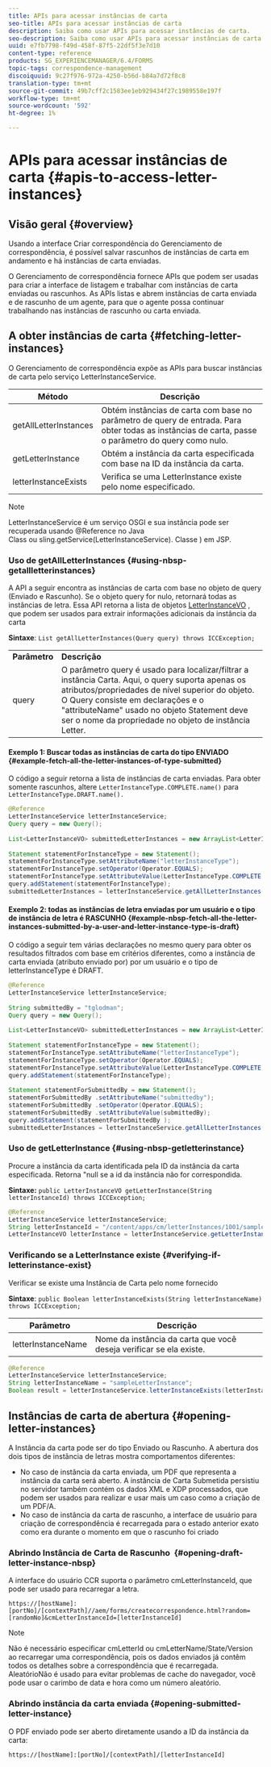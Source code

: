 ```yaml
---
title: APIs para acessar instâncias de carta
seo-title: APIs para acessar instâncias de carta
description: Saiba como usar APIs para acessar instâncias de carta.
seo-description: Saiba como usar APIs para acessar instâncias de carta.
uuid: e7fb7798-f49d-458f-87f5-22df5f3e7d10
content-type: reference
products: SG_EXPERIENCEMANAGER/6.4/FORMS
topic-tags: correspondence-management
discoiquuid: 9c27f976-972a-4250-b56d-b84a7d72f8c8
translation-type: tm+mt
source-git-commit: 49b7cff2c1583ee1eb929434f27c1989558e197f
workflow-type: tm+mt
source-wordcount: '592'
ht-degree: 1%

---
```



# APIs para acessar instâncias de carta {#apis-to-access-letter-instances}

## Visão geral {#overview}

Usando a interface Criar correspondência do Gerenciamento de correspondência, é possível salvar rascunhos de instâncias de carta em andamento e há instâncias de carta enviadas.

O Gerenciamento de correspondência fornece APIs que podem ser usadas para criar a interface de listagem e trabalhar com instâncias de carta enviadas ou rascunhos. As APIs listas e abrem instâncias de carta enviada e de rascunho de um agente, para que o agente possa continuar trabalhando nas instâncias de rascunho ou carta enviada.

## A obter instâncias de carta {#fetching-letter-instances}

O Gerenciamento de correspondência expõe as APIs para buscar instâncias de carta pelo serviço LetterInstanceService.

| Método | Descrição |
|--- |--- |
| getAllLetterInstances | Obtém instâncias de carta com base no parâmetro de query de entrada. Para obter todas as instâncias de carta, passe o parâmetro do query como nulo. |
| getLetterInstance | Obtém a instância da carta especificada com base na ID da instância da carta. |
| letterInstanceExists | Verifica se uma LetterInstance existe pelo nome especificado. |

>[!NOTE]
>
>LetterInstanceService é um serviço OSGI e sua instância pode ser recuperada usando @Reference no Java\
>Class ou sling.getService(LetterInstanceService). Classe ) em JSP.

### Uso de getAllLetterInstances {#using-nbsp-getallletterinstances}

A API a seguir encontra as instâncias de carta com base no objeto de query (Enviado e Rascunho). Se o objeto query for nulo, retornará todas as instâncias de letra. Essa API retorna a lista de objetos [LetterInstanceVO](https://helpx.adobe.com/aem-forms/6-2/javadocs/com/adobe/icc/dbforms/obj/LetterInstanceVO.html) , que podem ser usados para extrair informações adicionais da instância da carta

**Sintaxe**: `List getAllLetterInstances(Query query) throws ICCException;`

<table> 
 <tbody> 
  <tr> 
   <td><strong>Parâmetro</strong></td> 
   <td><strong>Descrição</strong></td> 
  </tr> 
  <tr> 
   <td>query</td> 
   <td>O parâmetro query é usado para localizar/filtrar a instância Carta. Aqui, o query suporta apenas os atributos/propriedades de nível superior do objeto. O Query consiste em declarações e o "attributeName" usado no objeto Statement deve ser o nome da propriedade no objeto de instância Letter.<br /> </td> 
  </tr> 
 </tbody> 
</table>

#### Exemplo 1: Buscar todas as instâncias de carta do tipo ENVIADO {#example-fetch-all-the-letter-instances-of-type-submitted}

O código a seguir retorna a lista de instâncias de carta enviadas. Para obter somente rascunhos, altere `LetterInstanceType.COMPLETE.name()` para `LetterInstanceType.DRAFT.name().`

```java
@Reference
LetterInstanceService letterInstanceService;
Query query = new Query();
 
List<LetterInstanceVO> submittedLetterInstances = new ArrayList<LetterInstanceVO>();
 
Statement statementForInstanceType = new Statement();
statementForInstanceType.setAttributeName("letterInstanceType");
statementForInstanceType.setOperator(Operator.EQUALS);
statementForInstanceType.setAttributeValue(LetterInstanceType.COMPLETE.name());
query.addStatement(statementForInstanceType);
submittedLetterInstances = letterInstanceService.getAllLetterInstances(query);
```

#### Exemplo 2: todas as instâncias de letra enviadas por um usuário e o tipo de instância de letra é RASCUNHO {#example-nbsp-fetch-all-the-letter-instances-submitted-by-a-user-and-letter-instance-type-is-draft}

O código a seguir tem várias declarações no mesmo query para obter os resultados filtrados com base em critérios diferentes, como a instância de carta enviada (atributo enviado por) por um usuário e o tipo de letterInstanceType é DRAFT.

```java
@Reference
LetterInstanceService letterInstanceService;
 
String submittedBy = "tglodman";
Query query = new Query();
 
List<LetterInstanceVO> submittedLetterInstances = new ArrayList<LetterInstanceVO>();
 
Statement statementForInstanceType = new Statement();
statementForInstanceType.setAttributeName("letterInstanceType");
statementForInstanceType.setOperator(Operator.EQUALS);
statementForInstanceType.setAttributeValue(LetterInstanceType.COMPLETE.name());
query.addStatement(statementForInstanceType);
 
Statement statementForSubmittedBy = new Statement();
statementForSubmittedBy .setAttributeName("submittedby");
statementForSubmittedBy .setOperator(Operator.EQUALS);
statementForSubmittedBy .setAttributeValue(submittedBy);
query.addStatement(statementForSubmittedBy );
submittedLetterInstances = letterInstanceService.getAllLetterInstances(query);
```

### Uso de getLetterInstance {#using-nbsp-getletterinstance}

Procure a instância da carta identificada pela ID da instância da carta especificada. Retorna &quot;null se a id da instância não for correspondida.

**Sintaxe:** `public LetterInstanceVO getLetterInstance(String letterInstanceId) throws ICCException;`

```java
@Reference
LetterInstanceService letterInstanceService;
String letterInstanceId = "/content/apps/cm/letterInstances/1001/sampleLetterInstance";
LetterInstanceVO letterInstance = letterInstanceService.getLetterInstance(letterInstanceId );
```

### Verificando se a LetterInstance existe {#verifying-if-letterinstance-exist}

Verificar se existe uma Instância de Carta pelo nome fornecido

**Sintaxe**: `public Boolean letterInstanceExists(String letterInstanceName) throws ICCException;`

| **Parâmetro** | **Descrição** |
|---|---|
| letterInstanceName | Nome da instância da carta que você deseja verificar se ela existe. |

```java
@Reference
LetterInstanceService letterInstanceService;
String letterInstanceName = "sampleLetterInstance";
Boolean result = letterInstanceService.letterInstanceExists(letterInstanceName );
```

## Instâncias de carta de abertura {#opening-letter-instances}

A Instância da carta pode ser do tipo Enviado ou Rascunho. A abertura dos dois tipos de instância de letras mostra comportamentos diferentes:

* No caso de instância da carta enviada, um PDF que representa a instância da carta será aberto. A instância de Carta Submetida persistiu no servidor também contém os dados XML e XDP processados, que podem ser usados para realizar e usar mais um caso como a criação de um PDF/A.
* No caso de instância da carta de rascunho, a interface de usuário para criação de correspondência é recarregada para o estado anterior exato como era durante o momento em que o rascunho foi criado

### Abrindo Instância de Carta de Rascunho  {#opening-draft-letter-instance-nbsp}

A interface do usuário CCR suporta o parâmetro cmLetterInstanceId, que pode ser usado para recarregar a letra.

`https://[hostName]:[portNo]/[contextPath]//aem/forms/createcorrespondence.html?random=[randomNo]&cmLetterInstanceId=[letterInstanceId]`

>[!NOTE]
>
>Não é necessário especificar cmLetterId ou cmLetterName/State/Version ao recarregar uma correspondência, pois os dados enviados já contêm todos os detalhes sobre a correspondência que é recarregada. AleatórioNão é usado para evitar problemas de cache do navegador, você pode usar o carimbo de data e hora como um número aleatório.

### Abrindo instância da carta enviada {#opening-submitted-letter-instance}

O PDF enviado pode ser aberto diretamente usando a ID da instância da carta:

`https://[hostName]:[portNo]/[contextPath]/[letterInstanceId]`
